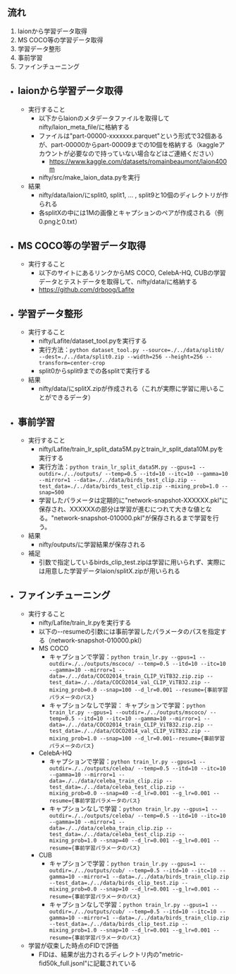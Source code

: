 ## 流れ

1. laionから学習データ取得
2. MS COCO等の学習データ取得
3. 学習データ整形
4. 事前学習
5. ファインチューニング

- ## laionから学習データ取得
  - 実行すること
    - 以下からlaionのメタデータファイルを取得してnifty/laion_meta_file/に格納する
    - ファイルは"part-00000-xxxxxxx.parquet"という形式で32個あるが、part-00000からpart-00009までの10個を格納する（kaggleアカウントが必要なので持っていない場合などはご連絡ください）
      - https://www.kaggle.com/datasets/romainbeaumont/laion400m
    - nifty/src/make_laion_data.pyを実行
  - 結果
    - nifty/data/laion/にsplit0, split1, ... , split9と10個のディレクトリが作られる
    - 各splitXの中には1Mの画像とキャプションのペアが作成される（例 0.pngと0.txt）
   
- ## MS COCO等の学習データ取得
  - 実行すること
    -  以下のサイトにあるリンクからMS COCO, CelebA-HQ, CUBの学習データとテストデータを取得して、nifty/data/に格納する
    -  https://github.com/drboog/Lafite
 
- ## 学習データ整形
  - 実行すること
    - nifty/Lafite/dataset_tool.pyを実行する
    - 実行方法：`python dataset_tool.py --source=./../data/split0/ --dest=./../data/split0.zip --width=256 --height=256 --transform=center-crop`
    - split0からsplit9までの各splitで実行する
  - 結果
    - nifty/data/にsplitX.zipが作成される（これが実際に学習に用いることができるデータ）
   
- ## 事前学習
  - 実行すること
    - nifty/Lafite/train_lr_split_data5M.pyとtrain_lr_split_data10M.pyを実行する
    - 実行方法：`python train_lr_split_data5M.py --gpus=1 --outdir=./../outputs/ --temp=0.5 --itd=10 --itc=10 --gamma=10 --mirror=1 --data=./../data/birds_test_clip.zip --test_data=./../data/birds_test_clip.zip --mixing_prob=1.0 --snap=500`
    - 学習したパラメータは定期的に"network-snapshot-XXXXXX.pkl"に保存され、XXXXXXの部分は学習が進むにつれて大きな値となる。"network-snapshot-010000.pkl"が保存されるまで学習を行う。
  - 結果
    - nifty/outputs/に学習結果が保存される
  - 補足
    - 引数で指定しているbirds_clip_test.zipは学習に用いられず、実際には用意した学習データlaion/splitX.zipが用いられる

- ## ファインチューニング
  - 実行すること
    - nifty/Lafite/train_lr.pyを実行する
    - 以下の--resumeの引数には事前学習したパラメータのパスを指定する（network-snapshot-010000.pkl）
    - MS COCO
      - キャプションで学習：`python train_lr.py --gpus=1 --outdir=./../outputs/mscoco/ --temp=0.5 --itd=10 --itc=10 --gamma=10 --mirror=1 --data=./../data/COCO2014_train_CLIP_ViTB32.zip.zip --test_data=./../data/COCO2014_val_CLIP_ViTB32.zip --mixing_prob=0.0 --snap=100 --d_lr=0.001 --resume={事前学習パラメータのパス}`
      - キャプションなしで学習： キャプションで学習：`python train_lr.py --gpus=1 --outdir=./../outputs/mscoco/ --temp=0.5 --itd=10 --itc=10 --gamma=10 --mirror=1 --data=./../data/COCO2014_train_CLIP_ViTB32.zip.zip --test_data=./../data/COCO2014_val_CLIP_ViTB32.zip --mixing_prob=1.0 --snap=100 --d_lr=0.001--resume={事前学習パラメータのパス}`
    - CelebA-HQ
      - キャプションで学習：`python train_lr.py --gpus=1 --outdir=./../outputs/celeba/ --temp=0.5 --itd=10 --itc=10 --gamma=10 --mirror=1 --data=./../data/celeba_train_clip.zip --test_data=./../data/celeba_test_clip.zip --mixing_prob=0.0 --snap=40 --d_lr=0.001 --g_lr=0.001 --resume={事前学習パラメータのパス}`
      - キャプションなしで学習：`python train_lr.py --gpus=1 --outdir=./../outputs/celeba/ --temp=0.5 --itd=10 --itc=10 --gamma=10 --mirror=1 --data=./../data/celeba_train_clip.zip --test_data=./../data/celeba_test_clip.zip --mixing_prob=1.0 --snap=40 --d_lr=0.001 --g_lr=0.001 --resume={事前学習パラメータのパス}`
    - CUB
      - キャプションで学習：`python train_lr.py --gpus=1 --outdir=./../outputs/cub/ --temp=0.5 --itd=10 --itc=10 --gamma=10 --mirror=1 --data=./../data/birds_train_clip.zip --test_data=./../data/birds_clip_test.zip --mixing_prob=0.0 --snap=10 --d_lr=0.001 --g_lr=0.001 --resume={事前学習パラメータのパス}`
      - キャプションなしで学習：`python train_lr.py --gpus=1 --outdir=./../outputs/cub/ --temp=0.5 --itd=10 --itc=10 --gamma=10 --mirror=1 --data=./../data/birds_train_clip.zip --test_data=./../data/birds_clip_test.zip --mixing_prob=1.0 --snap=10 --d_lr=0.001 --g_lr=0.001 --resume={事前学習パラメータのパス}`
  - 学習が収束した時点のFIDで評価
    - FIDは、結果が出力されるディレクトリ内の"metric-fid50k_full.jsonl"に記載されている
